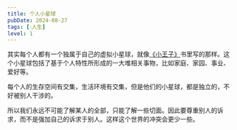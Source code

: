 ```yaml
---
title: 个人小星球
pubDate: 2024-08-27
tags: [💧人生]
level: 1
---
```


其实每个人都有一个独属于自己的虚拟小星球，就像[《小王子》]书里写的那样。这个小星球包括了基于个人特性所形成的一大堆相关事物，比如家庭、家园、事业、爱好等。

每个人的生存空间有交集，生活环境有交集，但是他们的小星球，都是独立的，不好被别人干涉的。

所以我们永远不可能了解某人的全部，只能了解一些切面。因此要尊重别人的诉求，而不是强加自己的诉求于别人。这样这个世界的冲突会更少一些。

[《小王子》]: https://book.douban.com/subject/3693974/

